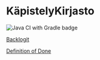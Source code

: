 # KäpistelyKirjasto

![Java CI with Gradle badge](https://github.com/korolainenriikka/ohtu_miniprojekti_2020/workflows/Java%20CI%20with%20Gradle/badge.svg)

[Backlogit](https://docs.google.com/spreadsheets/d/1lKrgeEqtPNm9kK6SKzxoq1SbjpOKOZiiZukaj-w0T6M/edit?usp=sharing)  

[Definition of Done](https://github.com/korolainenriikka/ohtu_miniprojekti_2020/blob/master/dokumentaatio/DoD.md)  
